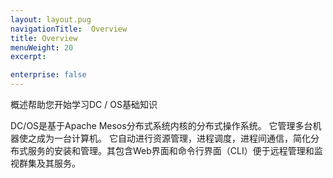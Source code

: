 ```yaml
---
layout: layout.pug
navigationTitle:  Overview
title: Overview
menuWeight: 20
excerpt:

enterprise: false
---
```


<!-- This source repo for this topic is https://github.com/dcos/dcos-docs -->


概述帮助您开始学习DC / OS基础知识

DC/OS是基于Apache Mesos分布式系统内核的分布式操作系统。 它管理多台机器使之成为一台计算机。 它自动进行资源管理，进程调度，进程间通信，简化分布式服务的安装和管理。其包含Web界面和命令行界面（CLI）便于远程管理和监视群集及其服务。
